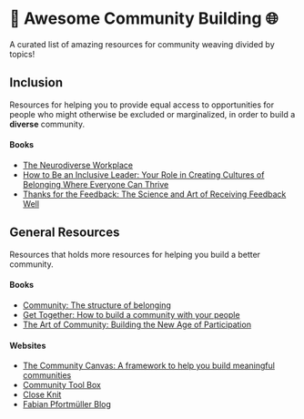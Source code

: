 # 🌈 Awesome Community Building 🌐
A curated list of amazing resources for community weaving divided by topics!

## Inclusion 
Resources for helping you to provide equal access to opportunities for people who might otherwise be excluded or marginalized,
in order to build a **diverse** community.

#### Books
- [The Neurodiverse Workplace](https://www.goodreads.com/book/show/43571492-the-neurodiverse-workplace)
- [How to Be an Inclusive Leader: Your Role in Creating Cultures of Belonging Where Everyone Can Thrive](https://www.goodreads.com/book/show/41802816-how-to-be-an-inclusive-leader)
- [Thanks for the Feedback: The Science and Art of Receiving Feedback Well](https://www.goodreads.com/book/show/18114120-thanks-for-the-feedback)

## General Resources
Resources that holds more resources for helping you build a better community.

#### Books
- [Community: The structure of belonging](https://www.goodreads.com/book/show/2774428-community)
- [Get Together: How to build a community with your people](https://www.goodreads.com/book/show/49766350-get-together)
- [The Art of Community: Building the New Age of Participation](https://www.goodreads.com/book/show/6389228-the-art-of-community)

#### Websites
- [The Community Canvas: A framework to help you build meaningful communities](https://community-canvas.org/)
- [Community Tool Box](https://ctb.ku.edu/en)
- [Close Knit](https://www.closeknit.co/resources/)
- [Fabian Pfortmüller Blog](https://medium.com/@pforti)
